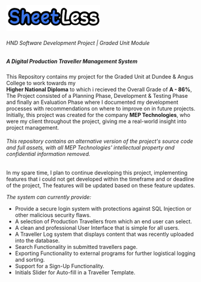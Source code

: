 ![Logo](https://raw.githubusercontent.com/connleyfarquhar/SheetLess/main/Logo%20Concepts/DTS.png)                  
###### HND Software Development Project | Graded Unit Module
##### A Digital Production Traveller Management System     
      
This Repository contains my project for the Graded Unit at Dundee & Angus College to work towards my        
**Higher National Diploma** to which i recieved the Overall Grade of **A - 86%**, The Project consisted of a Planning Phase, Development & Testing Phase and finally an Evaluation Phase where I documented my development processes with recommendations on where to improve on in future projects.        
Initially, this project was created for the company **MEP Technologies**, who were my client throughout the project, giving me a real-world insight into project management.     
        
###### *This repository contains an alternative version of the project's source code and full assets, with all MEP Technologies' intellectual property and confidential information removed.*     

In my spare time, I plan to continue developing this project, implementing features that i could not get developed within the timeframe and or deadline of the project, The features will be updated based on these feature updates.     
          
*The system can currently provide:*
- Provide a secure login system with protections against SQL Injection or other malicious security flaws.
- A selection of Production Travellers from which an end user can select.
- A clean and professional User Interface that is simple for all users.
- A Traveller Log system that displays content that was recently uploaded into the database.
- Search Functionality in submitted travellers page. 
- Exporting Functionality to external programs for further logistical logging and sorting.
- Support for a Sign-Up Functionality.
- Initials Slider for Auto-fill in a Traveller Template.
          
